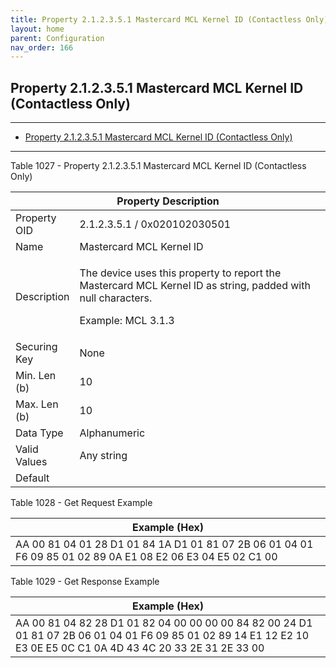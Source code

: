 ```yaml
---
title: Property 2.1.2.3.5.1 Mastercard MCL Kernel ID (Contactless Only)
layout: home
parent: Configuration
nav_order: 166
---
```


## Property 2.1.2.3.5.1 Mastercard MCL Kernel ID (Contactless Only)

---

- [Property 2.1.2.3.5.1 Mastercard MCL Kernel ID (Contactless Only)](#property-212351-mastercard-mcl-kernel-id-contactless-only)

---


Table 1027 - Property 2.1.2.3.5.1 Mastercard MCL Kernel ID (Contactless
Only)

<table>
<colgroup>
<col style="width: 14%" />
<col style="width: 85%" />
</colgroup>
<thead>
<tr>
<th colspan="2">Property Description</th>
</tr>
</thead>
<tbody>
<tr>
<td>Property OID</td>
<td>2.1.2.3.5.1 / 0x020102030501</td>
</tr>
<tr>
<td>Name</td>
<td>Mastercard MCL Kernel ID</td>
</tr>
<tr>
<td>Description</td>
<td><p>The device uses this property to report the Mastercard MCL Kernel
ID as string, padded with null characters.</p>
<p>Example: MCL 3.1.3</p></td>
</tr>
<tr>
<td>Securing Key</td>
<td>None</td>
</tr>
<tr>
<td>Min. Len (b)</td>
<td>10</td>
</tr>
<tr>
<td>Max. Len (b)</td>
<td>10</td>
</tr>
<tr>
<td>Data Type</td>
<td>Alphanumeric</td>
</tr>
<tr>
<td>Valid Values</td>
<td>Any string</td>
</tr>
<tr>
<td>Default</td>
<td></td>
</tr>
</tbody>
</table>

Table 1028 - Get Request Example

| Example (Hex) |
|----|
| AA 00 81 04 01 28 D1 01 84 1A D1 01 81 07 2B 06 01 04 01 F6 09 85 01 02 89 0A E1 08 E2 06 E3 04 E5 02 C1 00 |

Table 1029 - Get Response Example

| Example (Hex) |
|----|
| AA 00 81 04 82 28 D1 01 82 04 00 00 00 00 84 82 00 24 D1 01 81 07 2B 06 01 04 01 F6 09 85 01 02 89 14 E1 12 E2 10 E3 0E E5 0C C1 0A 4D 43 4C 20 33 2E 31 2E 33 00 |

##